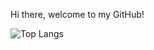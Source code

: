 Hi there, welcome to my GitHub!

![Top Langs](https://github-readme-stats.vercel.app/api/top-langs/?username=kakduman&layout=compact&theme=transparent)
